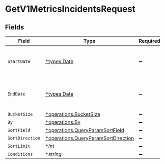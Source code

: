 # GetV1MetricsIncidentsRequest


## Fields

| Field                                                                                     | Type                                                                                      | Required                                                                                  | Description                                                                               |
| ----------------------------------------------------------------------------------------- | ----------------------------------------------------------------------------------------- | ----------------------------------------------------------------------------------------- | ----------------------------------------------------------------------------------------- |
| `StartDate`                                                                               | [*types.Date](../../types/date.md)                                                        | :heavy_minus_sign:                                                                        | The start date to return metrics from                                                     |
| `EndDate`                                                                                 | [*types.Date](../../types/date.md)                                                        | :heavy_minus_sign:                                                                        | The end date to return metrics from                                                       |
| `BucketSize`                                                                              | [*operations.BucketSize](../../models/operations/bucketsize.md)                           | :heavy_minus_sign:                                                                        | N/A                                                                                       |
| `By`                                                                                      | [*operations.By](../../models/operations/by.md)                                           | :heavy_minus_sign:                                                                        | N/A                                                                                       |
| `SortField`                                                                               | [*operations.QueryParamSortField](../../models/operations/queryparamsortfield.md)         | :heavy_minus_sign:                                                                        | N/A                                                                                       |
| `SortDirection`                                                                           | [*operations.QueryParamSortDirection](../../models/operations/queryparamsortdirection.md) | :heavy_minus_sign:                                                                        | N/A                                                                                       |
| `SortLimit`                                                                               | **int*                                                                                    | :heavy_minus_sign:                                                                        | N/A                                                                                       |
| `Conditions`                                                                              | **string*                                                                                 | :heavy_minus_sign:                                                                        | N/A                                                                                       |